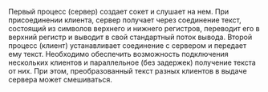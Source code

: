 Первый процесс (сервер) создает сокет и слушает на нем.  При присоединении клиента, сервер получает через соединение текст, состоящий из символов верхнего и нижнего регистров, переводит его в верхний регистр и выводит в свой стандартный поток вывода. Второй процесс (клиент) устанавливает соединение с сервером и передает ему текст.  Необходимо обеспечить возможность подключения нескольких клиентов и параллельное (без задержек) получение текста от них.  При этом, преобразованный текст разных клиентов в выдаче сервера может смешиваться.
